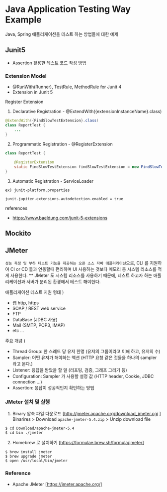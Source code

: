 # Java Application Testing Way Example
Java, Spring 애플리케이션을 테스트 하는 방법들에 대한 예제 

## Junit5
- Assertion 활용한 테스트 코드 작성 방법

 
### Extension Model
- @RunWith(Runner), TestRule, MethodRule for Junit 4
- Extension in Junit 5 

Register Extension
1. Declarative Registration - @ExtendWith({extensionInstanceName}.class)
```java
@ExtendWith({FindSlowTestExtension}.class)
class ReportTest {
    ...
}
``` 

2. Programmatic Registration - @RegisterExtension
```java
class ReportTest {
    
    @RegisterExtension
    static FindSlowTestExtension findSlowTestExtension = new FindSlowTestExtension({THRESHOLD});
}
``` 
3. Automatic Registration - ServiceLoader  
```
ex) junit-platform.properties

junit.jupiter.extensions.autodetection.enabled = true
```

references
- https://www.baeldung.com/junit-5-extensions

## Mockito

## JMeter 
`성능 측정 및 부하 테스트 기능을 제공하는 오픈 소스 자바 애플리케이션`으로, 
CLI 를 지원하여 CI or CD 툴과 연동할때 편리하며 UI 사용하는 것보다 메모리 등 시스템 리소스를 적게 사용한다.
** JMeter 도 시스템 리소스를 사용하기 때문에, 테스트 하고자 하는 애플리케이션과 서버가 분리된 환경에서 테스트 해야한다.

애플리케이션 테스트 지원 형태 )
- 웹 http, https
- SOAP / REST web service
- FTP
- DataBase (JDBC 사용)
- Mail (SMTP, POP3, IMAP)
- etc ...

주요 개념 )
- Thread Group: 한 스레드 당 유저 한명 (유저의 그룹이라고 이해 하고, 유저의 수)
- Sampler: 어떤 유저가 해야하는 액션 (HTTP 요청 같은 것들을 하나의 sampler 라고 본다.)
- Listener: 응답을 받았을 할 일 (리포팅, 검증, 그래프 그리기 등)
- Configuration: Sampler 가 사용할  설정 값 (HTTP header, Cookie, JDBC connection ...)
- Assertion: 응답이 성공적인지 확인하는 방법 

### JMeter 설치 및 실행 
1. Binary 압축 파일 다운로드 [http://jmeter.apache.org/download_jmeter.cgi ]
Binarires > Download `apache-jmeter-5.4.zip` > Unzip download file
```shell script
$ cd Download/apache-jmeter-5.4
$ cd bin ./jmeter
```

2. Homebrew 로 설치하기 [https://formulae.brew.sh/formula/jmeter]
```shell script
$ brew install jmeter
$ brew upgrade jmeter 
$ open /usr/local/bin/jmeter 
```

### Reference
- Apache JMeter [https://jmeter.apache.org/]
